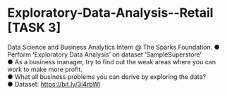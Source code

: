 # Exploratory-Data-Analysis--Retail [TASK 3]
Data Science and Business Analytics Intern @ The Sparks Foundation.
● Perform ‘Exploratory Data Analysis’ on dataset ‘SampleSuperstore’  
● As a business manager, try to find out the weak areas where you can work to make more profit.  
● What all business problems you can derive by exploring the data?  
● Dataset: https://bit.ly/3i4rbWl 
